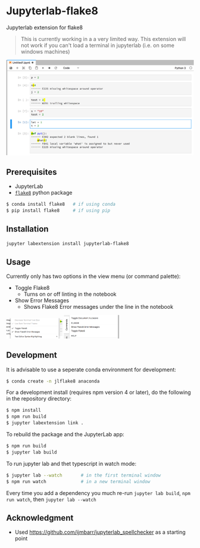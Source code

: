 # Jupyterlab-flake8

Jupyterlab extension for flake8

> This is currently working in a a very limited way.
> This extension will not work if you can't load a terminal in jupyterlab (i.e. on some windows machines)

<img src="example.png" />

## Prerequisites

- JupyterLab
- [`flake8`](http://flake8.pycqa.org/en/latest/) python package

```bash
$ conda install flake8   # if using conda
$ pip install flake8     # if using pip
```

## Installation

```bash
jupyter labextension install jupyterlab-flake8
```

## Usage

Currently only has two options in the view menu (or command palette):

- Toggle Flake8
    + Turns on or off linting in the notebook
- Show Error Messages
    + Shows Flake8 Error messages under the line in the notebook

<img src="options.png" style="width: 30%;" />

<img src="commands.png" style="width:30%; " />


## Development

It is advisable to use a seperate conda environment for development:

```bash
$ conda create -n jlflake8 anaconda
```

For a development install (requires npm version 4 or later), do the following in the repository directory:

```bash
$ npm install
$ npm run build
$ jupyter labextension link .
```

To rebuild the package and the JupyterLab app:

```bash
$ npm run build
$ jupyter lab build
```

To run jupyter lab and thet typescript in watch mode:

```bash
$ jupyter lab --watch       # in the first terminal window
$ npm run watch             # in a new terminal window
```

Every time you add a dependency you much re-run `jupyter lab build`, `npm run watch`, then `jupyter lab --watch`

## Acknowledgment

- Used https://github.com/ijmbarr/jupyterlab_spellchecker as a starting point
